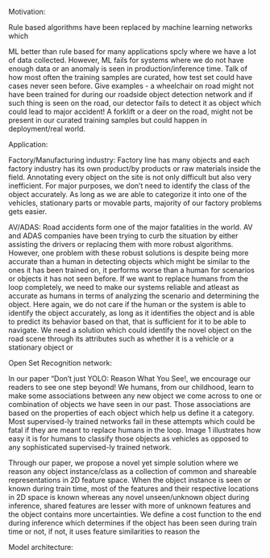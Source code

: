 Motivation:

Rule based algorithms have been replaced by machine learning networks which 

ML better than rule based for many applications spcly where we have a lot of data collected.
However, ML fails for systems where we do not have enough data or an anomaly is seen in production/inference time.
Talk of how most often the training samples are curated, how test set could have cases never seen before. Give examples - a wheelchair on road might not have been trained for during our roadside object detection network and if such thing is seen on the road, our detector fails to detect it as object which could lead to major accident! A forklift or a deer on the road, might not be present in our curated training samples but could happen in deployment/real world.

Application:

Factory/Manufacturing industry:
Factory line has many objects and each factory industry has its own product/by products or raw materials inside the field. Annotating every object on the site is not only difficult but also very inefficient. For major purposes, we don’t need to identify the class of the object accurately. As long as we are able to categorize it into one of the vehicles, stationary parts or movable parts, majority of our factory problems gets easier.

AV/ADAS:
Road accidents form one of the major fatalities in the world. AV and ADAS companies have been trying to curb the situation by either assisting the drivers or replacing them with more robust algorithms. However, one problem with these robust solutions is despite being more accurate than a human in detecting objects which might be similar to the ones it has been trained on, it performs worse than a human for scenarios or objects it has not seen before. If we want to replace humans from the loop completely, we need to make our systems reliable and atleast as accurate as humans in terms of analyzing the scenario and determining the object. Here again, we do not care if the human or the system is able to identify the object accurately, as long as it identifies the object and is able to predict its behavior based on that, that is sufficient for it to be able to navigate. We need a solution which could identify the novel object on the road scene through its attributes such as whether it is a vehicle or a stationary object or 



Open Set Recognition network:

In our paper “Don’t just YOLO: Reason What You See!, we encourage our readers to see one step beyond! We humans, from our childhood, learn to make some associations between any new object we come across to one or combination of objects we have seen in our past. Those associations are based on the properties of each object which help us define it a category. Most supervised-ly trained networks fail in these attempts which could be fatal if they are meant to replace humans in the loop. Image 1 illustrates how easy it is for humans to classify those objects as vehicles as opposed to any sophisticated supervised-ly trained network.

Through our paper, we propose a novel yet simple solution where we reason any object instance/class as a collection of common and shareable representations in 2D feature space. When the object instance is seen or known during train time, most of the features and their respective locations in 2D space is known whereas any novel unseen/unknown object during inference, shared features are lesser with more of unknown features and the object contains more uncertainties. We define a cost function to the end during inference which determines if the object has been seen during train time or not, if not, it uses feature similarities to reason the

Model architecture:
	
	


